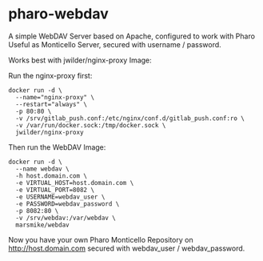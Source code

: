 # pharo-webdav
A simple WebDAV Server based on Apache, configured to work with Pharo
Useful as Monticello Server, secured with username / password.

Works best with jwilder/nginx-proxy Image:

Run the nginx-proxy first:
```
docker run -d \
  --name="nginx-proxy" \
  --restart="always" \
  -p 80:80 \
  -v /srv/gitlab_push.conf:/etc/nginx/conf.d/gitlab_push.conf:ro \
  -v /var/run/docker.sock:/tmp/docker.sock \
  jwilder/nginx-proxy
```

Then run the WebDAV Image:
```
docker run -d \
  --name webdav \
  -h host.domain.com \
  -e VIRTUAL_HOST=host.domain.com \
  -e VIRTUAL_PORT=8082 \
  -e USERNAME=webdav_user \
  -e PASSWORD=webdav_password \
  -p 8082:80 \
  -v /srv/webdav:/var/webdav \
  marsmike/webdav
```

Now you have your own Pharo Monticello Repository on http://host.domain.com secured with webdav_user / webdav_password.
